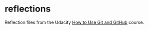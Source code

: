 # reflections

Reflection files from the Udacity [How to Use Git and GitHub](https://www.udacity.com/course/viewer#!/c-ud775) course.
